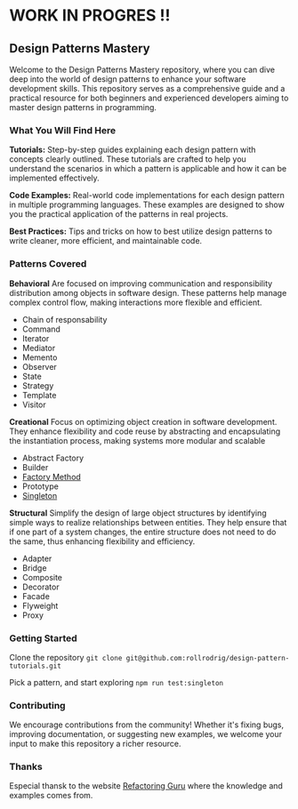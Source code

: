 
# WORK IN PROGRES !!
## Design Patterns Mastery

Welcome to the Design Patterns Mastery repository, where you can dive deep into the world of design patterns to enhance your software development skills. This repository serves as a comprehensive guide and a practical resource for both beginners and experienced developers aiming to master design patterns in programming.

### What You Will Find Here
**Tutorials:**
Step-by-step guides explaining each design pattern with concepts clearly outlined. These tutorials are crafted to help you understand the scenarios in which a pattern is applicable and how it can be implemented effectively.

**Code Examples:**
Real-world code implementations for each design pattern in multiple programming languages. These examples are designed to show you the practical application of the patterns in real projects.

**Best Practices:**
Tips and tricks on how to best utilize design patterns to write cleaner, more efficient, and maintainable code.

<!-- Resources: Additional links and resources to further reading materials, videos, and more to help you extend your learning beyond this repository. -->

### Patterns Covered
**Behavioral**
Are focused on improving communication and responsibility distribution among objects in software design. These patterns help manage complex control flow, making interactions more flexible and efficient.
* Chain of responsability
* Command
* Iterator
* Mediator
* Memento
* Observer
* State
* Strategy
* Template
* Visitor

**Creational**
Focus on optimizing object creation in software development. They enhance flexibility and code reuse by abstracting and encapsulating the instantiation process, making systems more modular and scalable

* Abstract Factory
* Builder
* [Factory Method](https://github.com/rollrodrig/design-pattern-tutorials/tree/main/src/creational/factory_method)
* Prototype
* [Singleton](https://github.com/rollrodrig/design-pattern-tutorials/tree/main/src/creational/singleton)


**Structural**
Simplify the design of large object structures by identifying simple ways to realize relationships between entities. They help ensure that if one part of a system changes, the entire structure does not need to do the same, thus enhancing flexibility and efficiency.

* Adapter
* Bridge
* Composite
* Decorator
* Facade
* Flyweight
* Proxy

### Getting Started

Clone the repository
`git clone git@github.com:rollrodrig/design-pattern-tutorials.git`

Pick a pattern, and start exploring
`npm run test:singleton`


### Contributing
We encourage contributions from the community! Whether it's fixing bugs, improving documentation, or suggesting new examples, we welcome your input to make this repository a richer resource.

### Thanks
Especial thansk to the website [Refactoring Guru](https://refactoring.guru/) where the knowledge and examples comes from.
